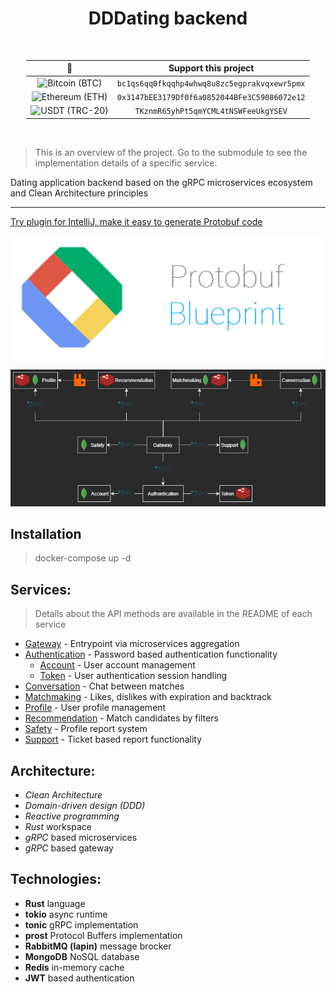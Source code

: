 <h1 align="center">DDDating backend</h1>

<br>

<div align="center" style="display: grid; justify-content: center;">

|                                                                  🌟                                                                   |                  Support this project                   |               
|:-------------------------------------------------------------------------------------------------------------------------------------:|:-------------------------------------------------------:|
|  <img src="https://raw.githubusercontent.com/ErikThiart/cryptocurrency-icons/master/32/bitcoin.png" alt="Bitcoin (BTC)" width="32"/>  | <code>bc1qs6qq0fkqqhp4whwq8u8zc5egprakvqxewr5pmx</code> | 
| <img src="https://raw.githubusercontent.com/ErikThiart/cryptocurrency-icons/master/32/ethereum.png" alt="Ethereum (ETH)" width="32"/> | <code>0x3147bEE3179Df0f6a0852044BFe3C59086072e12</code> |
|  <img src="https://raw.githubusercontent.com/ErikThiart/cryptocurrency-icons/master/32/tether.png" alt="USDT (TRC-20)" width="32"/>   |     <code>TKznmR65yhPt5qmYCML4tNSWFeeUkgYSEV</code>     |

</div>

<br>

> This is an overview of the project. Go to the submodule to see the implementation details of a specific service.

Dating application backend based on the gRPC microservices ecosystem and Clean Architecture principles

____

[Try plugin for IntelliJ, make it easy to generate Protobuf code](https://plugins.jetbrains.com/plugin/21792-protobuf-blueprint)

[![Protobuf Blueprint](https://github.com/numq/protobuf-blueprint-plugin/blob/master/media/logo.png)](https://plugins.jetbrains.com/plugin/21792-protobuf-blueprint)

![Overview](./media/dddating-backend-overview.png)

## Installation

> docker-compose up -d

## Services:

> Details about the API methods are available in the README of each service

- [Gateway](./service/gateway) - Entrypoint via microservices aggregation
- [Authentication](./service/authentication) - Password based authentication functionality
    - [Account](./service/account) - User account management
    - [Token](./service/token) - User authentication session handling
- [Conversation](./service/conversation) - Chat between matches
- [Matchmaking](./service/matchmaking) - Likes, dislikes with expiration and backtrack
- [Profile](./service/profile) - User profile management
- [Recommendation](./service/recommendation) - Match candidates by filters
- [Safety](./service/safety) - Profile report system
- [Support](./service/support) - Ticket based report functionality

## Architecture:

- *Clean Architecture*
- *Domain-driven design (DDD)*
- *Reactive programming*
- *Rust* workspace
- *gRPC* based microservices
- *gRPC* based gateway

## Technologies:

- **Rust** language
- **tokio** async runtime
- **tonic** gRPC implementation
- **prost** Protocol Buffers implementation
- **RabbitMQ (lapin)** message brocker
- **MongoDB** NoSQL database
- **Redis** in-memory cache
- **JWT** based authentication
